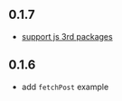 ## 0.1.7

* [support js 3rd packages](https://github.com/siyuan-note/plugin-sample/pull/8)

## 0.1.6

* add `fetchPost` example
